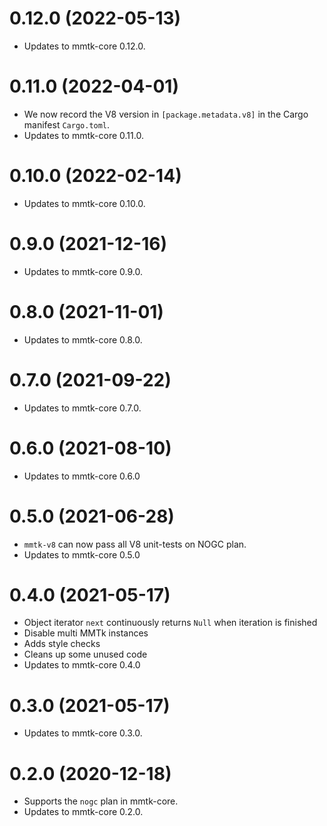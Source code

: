 0.12.0 (2022-05-13)
===

* Updates to mmtk-core 0.12.0.

0.11.0 (2022-04-01)
===

* We now record the V8 version in `[package.metadata.v8]` in the Cargo manifest `Cargo.toml`.
* Updates to mmtk-core 0.11.0.

0.10.0 (2022-02-14)
===

* Updates to mmtk-core 0.10.0.

0.9.0 (2021-12-16)
===

* Updates to mmtk-core 0.9.0.

0.8.0 (2021-11-01)
===

* Updates to mmtk-core 0.8.0.

0.7.0 (2021-09-22)
===

* Updates to mmtk-core 0.7.0.

0.6.0 (2021-08-10)
===

* Updates to mmtk-core 0.6.0

0.5.0 (2021-06-28)
===

* `mmtk-v8` can now pass all V8 unit-tests on NOGC plan.
* Updates to mmtk-core 0.5.0

0.4.0 (2021-05-17)
===

* Object iterator `next` continuously returns `Null` when iteration is finished
* Disable multi MMTk instances
* Adds style checks
* Cleans up some unused code
* Updates to mmtk-core 0.4.0

0.3.0 (2021-05-17)
===

* Updates to mmtk-core 0.3.0.


0.2.0 (2020-12-18)
===

* Supports the `nogc` plan in mmtk-core.
* Updates to mmtk-core 0.2.0.

